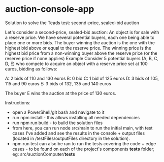 # auction-console-app
Solution to solve the Teads test: second-price, sealed-bid auction

Let's consider a second-price, sealed-bid auction:
An object is for sale with a reserve price.
We have several potential buyers, each one being able to place one or more bids.
The buyer winning the auction is the one with the highest bid above or equal to the reserve price.
The winning price is the highest bid price from a non-winning buyer above the reserve price (or the reserve price if none applies)
Example
Consider 5 potential buyers (A, B, C, D, E) who compete to acquire an object with a reserve price set at 100 euros, bidding as follows:
 
A: 2 bids of 110 and 130 euros
B: 0 bid
C: 1 bid of 125 euros
D: 3 bids of 105, 115 and 90 euros
E: 3 bids of 132, 135 and 140 euros
 
The buyer E wins the auction at the price of 130 euros.


Instructions:
- open a PowerShell/git bash and navigate to it
- run npm install - this allows installing all needed dependencies
- run npm run build - to build the solution files
- from here, you can run node src/main to run the initial main, with test cases I've added and see the results in the console + output files (located in /testFiles/outputFiles directory in the solution).
- npm run test can also be ran to run the tests covering the code + edge cases - to be found on each of the project's components __tests__ folder; eg: src/auctionComputer/__tests__